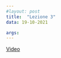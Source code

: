 ```yaml
---
#layout: post
title:  "Lezione 3"
data: 19-10-2021

args: 
---
```


[Video](https://uniroma2.sharepoint.com/sites/GAMBOSI-8066834-FONDAMENTI_DI_INFORMATICA_1/Documenti%20condivisi/Lezioni/Recordings/Solo%20visualizzazione/Lezione%20Fondamenti%20di%20Informatica-20211019_141350-Registrazione%20della%20riunione.mp4)